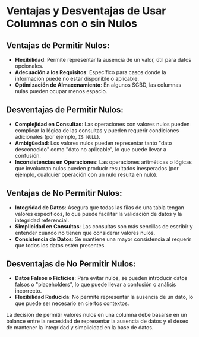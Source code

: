 # Ventajas y Desventajas de Usar Columnas con o sin Nulos

## Ventajas de Permitir Nulos:

- **Flexibilidad**: Permite representar la ausencia de un valor, útil para datos opcionales.
- **Adecuación a los Requisitos**: Específico para casos donde la información puede no estar disponible o aplicable.
- **Optimización de Almacenamiento**: En algunos SGBD, las columnas nulas pueden ocupar menos espacio.

## Desventajas de Permitir Nulos:

- **Complejidad en Consultas**: Las operaciones con valores nulos pueden complicar la lógica de las consultas y pueden requerir condiciones adicionales (por ejemplo, `IS NULL`).
- **Ambigüedad**: Los valores nulos pueden representar tanto "dato desconocido" como "dato no aplicable", lo que puede llevar a confusión.
- **Inconsistencias en Operaciones**: Las operaciones aritméticas o lógicas que involucran nulos pueden producir resultados inesperados (por ejemplo, cualquier operación con un nulo resulta en nulo).

## Ventajas de No Permitir Nulos:

- **Integridad de Datos**: Asegura que todas las filas de una tabla tengan valores específicos, lo que puede facilitar la validación de datos y la integridad referencial.
- **Simplicidad en Consultas**: Las consultas son más sencillas de escribir y entender cuando no tienen que considerar valores nulos.
- **Consistencia de Datos**: Se mantiene una mayor consistencia al requerir que todos los datos estén presentes.

## Desventajas de No Permitir Nulos:

- **Datos Falsos o Ficticios**: Para evitar nulos, se pueden introducir datos falsos o "placeholders", lo que puede llevar a confusión o análisis incorrecto.
- **Flexibilidad Reducida**: No permite representar la ausencia de un dato, lo que puede ser necesario en ciertos contextos.

La decisión de permitir valores nulos en una columna debe basarse en un balance entre la necesidad de representar la ausencia de datos y el deseo de mantener la integridad y simplicidad en la base de datos.
